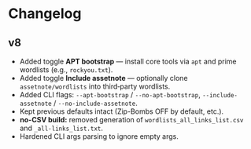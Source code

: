 # Changelog

## v8
- Added toggle **APT bootstrap** — install core tools via `apt` and prime wordlists (e.g., `rockyou.txt`).
- Added toggle **Include assetnote** — optionally clone `assetnote/wordlists` into third‑party wordlists.
- Added CLI flags: `--apt-bootstrap` / `--no-apt-bootstrap`, `--include-assetnote` / `--no-include-assetnote`.
- Kept previous defaults intact (Zip-Bombs OFF by default, etc.).
- **no-CSV build:** removed generation of `wordlists_all_links_list.csv` and `_all-links_list.txt`.
- Hardened CLI args parsing to ignore empty args.
